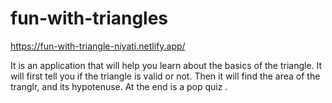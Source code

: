 # fun-with-triangles
https://fun-with-triangle-niyati.netlify.app/

It is an application that will help you learn about the basics of the triangle. It will first tell you if the triangle is valid or not. Then it will find the area of the tranglr, and its hypotenuse. At the end is a pop quiz .
